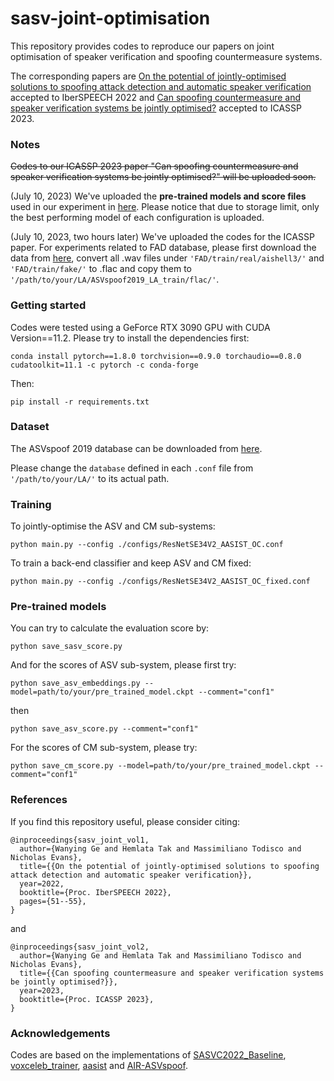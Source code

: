 # sasv-joint-optimisation 

This repository provides codes to reproduce our papers on joint optimisation of speaker verification and spoofing countermeasure systems.

The corresponding papers are [On the potential of jointly-optimised solutions to spoofing attack detection and automatic speaker verification](https://arxiv.org/pdf/2209.00506.pdf) accepted to IberSPEECH 2022 and [Can spoofing countermeasure and speaker verification systems be jointly optimised?](https://arxiv.org/pdf/2303.07073.pdf) accepted to ICASSP 2023.

### Notes

~~Codes to our ICASSP 2023 paper "Can spoofing countermeasure and speaker verification systems be jointly optimised?" will be uploaded soon.~~

(July 10, 2023) We've uploaded the <strong>pre-trained models and score files</strong> used in our experiment in [here](https://nextcloud.eurecom.fr/s/84zF6XEDsXFjWGo). Please notice that due to storage limit, only the best performing model of each configuration is uploaded.

(July 10, 2023, two hours later) We've uploaded the codes for the ICASSP paper. For experiments related to FAD database, please first download the data from [here](https://zenodo.org/record/6623227), convert all .wav files under `'FAD/train/real/aishell3/'` and `'FAD/train/fake/'` to .flac and copy them to `'/path/to/your/LA/ASVspoof2019_LA_train/flac/'`.

### Getting started
Codes were tested using a GeForce RTX 3090 GPU with CUDA Version==11.2. Please try to install the dependencies first:
```
conda install pytorch==1.8.0 torchvision==0.9.0 torchaudio==0.8.0 cudatoolkit=11.1 -c pytorch -c conda-forge

```
Then:
```
pip install -r requirements.txt
```
### Dataset
The ASVspoof 2019 database can be downloaded from [here](https://datashare.ed.ac.uk/handle/10283/3336).

Please change the `database` defined in each `.conf` file from `'/path/to/your/LA/'` to its actual path.

### Training 
To jointly-optimise the ASV and CM sub-systems:
```
python main.py --config ./configs/ResNetSE34V2_AASIST_OC.conf
```
To train a back-end classifier and keep ASV and CM fixed:
```
python main.py --config ./configs/ResNetSE34V2_AASIST_OC_fixed.conf
```

### Pre-trained models

You can try to calculate the evaluation score by:
```
python save_sasv_score.py
```
And for the scores of ASV sub-system, please first try:
```
python save_asv_embeddings.py --model=path/to/your/pre_trained_model.ckpt --comment="conf1"
```
then
```
python save_asv_score.py --comment="conf1"
```
For the scores of CM sub-system, please try:
```
python save_cm_score.py --model=path/to/your/pre_trained_model.ckpt --comment="conf1"
```

### References
If you find this repository useful, please consider citing:
```
@inproceedings{sasv_joint_vol1,
  author={Wanying Ge and Hemlata Tak and Massimiliano Todisco and Nicholas Evans},
  title={{On the potential of jointly-optimised solutions to spoofing attack detection and automatic speaker verification}},
  year=2022,
  booktitle={Proc. IberSPEECH 2022},
  pages={51--55},
}
```
and
```
@inproceedings{sasv_joint_vol2,
  author={Wanying Ge and Hemlata Tak and Massimiliano Todisco and Nicholas Evans},
  title={{Can spoofing countermeasure and speaker verification systems be jointly optimised?}},
  year=2023,
  booktitle={Proc. ICASSP 2023},
}
```


### Acknowledgements
Codes are based on the implementations of [SASVC2022_Baseline](https://github.com/sasv-challenge/SASVC2022_Baseline), [voxceleb_trainer](https://github.com/clovaai/voxceleb_trainer), [aasist](https://github.com/clovaai/aasist) and [AIR-ASVspoof](https://github.com/yzyouzhang/AIR-ASVspoof).

